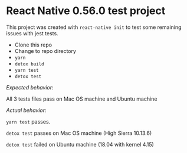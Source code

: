 # React Native 0.56.0 test project

This project was created with `react-native init` to test some remaining issues with jest tests.

- Clone this repo
- Change to repo directory
- `yarn`
- `detox build`
- `yarn test`
- `detox test`

*Expected behavior*:

All 3 tests files pass on Mac OS machine and Ubuntu machine

*Actual behavior*:

`yarn test` passes.

`detox test` passes on Mac OS machine (High Sierra 10.13.6)

`detox test` failed on Ubuntu machine (18.04 with kernel 4.15)

